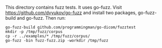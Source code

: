 This directory contains fuzz tests. It uses go-fuzz. Visit
https://github.com/dvyukov/go-fuzz and install two packages, go-fuzz-build and go-fuzz.
Then run:

```
go-fuzz-build github.com/programmingman/go-dicom/fuzztest
mkdir -p /tmp/fuzz/corpus
cp -r ../examples/* /tmp/fuzz/corpus/
go-fuzz -bin fuzz-fuzz.zip -workdir /tmp/fuzz
```
